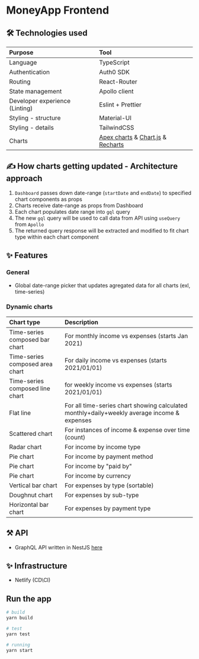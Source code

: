 # MoneyApp Frontend

## 🛠️ Technologies used
| Purpose | Tool |
| :--- | :---- |
| Language | TypeScript |
| Authentication | Auth0 SDK |
| Routing | React-Router |
| State management | Apollo client |
| Developer experience (Linting) | Eslint + Prettier |
| Styling - structure | Material-UI |
| Styling - details | TailwindCSS |
| Charts | [Apex charts](https://apexcharts.com/docs/react-charts/) & [Chart.js](https://react-chartjs-2.netlify.app/examples) & [Recharts](https://recharts.org/en-US/examples) |

##  ✍️ How charts getting updated - Architecture approach
1. `Dashboard` passes down date-range (`startDate` and `endDate`) to specified chart components as props
2. Charts receive date-range as props from Dashboard
3. Each chart populates date range into `gql` query
4. The new `gql` query will be used to call data from API using `useQuery` from `Apollo`
5. The returned query response will be extracted and modified to fit chart type within each chart component

## ✨ Features
### General
- Global date-range picker that updates agregated data for all charts (exl, time-series)

### Dynamic charts
| Chart type | Description |
| :--- | :---- |
| Time-series composed bar chart | For monthly income vs expenses (starts Jan 2021)|
| Time-series composed area chart   | For daily income vs expenses (starts 2021/01/01) |
| Time-series composed line chart  | for weekly income vs expenses (starts 2021/01/01) |
| Flat line | For all time-series chart showing calculated monthly+daily+weekly average income & expenses|
| Scattered chart | For instances of income & expense over time (count) |
| Radar chart | For income by income type |
| Pie chart | For income by payment method |
| Pie chart | For income by "paid by" |
| Pie chart | For income by currency |
| Vertical bar chart | For expenses by type (sortable) |
| Doughnut chart | For expenses by sub-type |
| Horizontal bar chart | For expenses by payment type |

## ⚒️ API
- GraphQL API written in NestJS [here](https://github.com/Mingyang-Li/moneyapp-api)

## ✨ Infrastructure
- Netlify (CD\CI)

## Run the app
```bash
# build
yarn build

# test
yarn test

# running
yarn start
```
